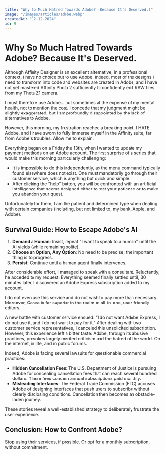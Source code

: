```yaml
---
title: "Why So Much Hatred Towards Adobe? (Because It's Deserved.)"
image: "/images/articles/adobe.webp"
createdAt: "12-12-2024"
id: 9
---
```


# Why So Much Hatred Towards Adobe? Because It's Deserved.

Although Affinity Designer is an excellent alternative, in a professional context, I have no choice but to use Adobe. Indeed, most of the designs I need to transform into code and websites are created in Adobe, and I have not yet mastered Affinity Photo 2 sufficiently to confidently edit RAW files from my Theta Z1 camera.

I must therefore use Adobe... but sometimes at the expense of my mental health, not to mention the cost. I concede that my judgment might be slightly exaggerated, but I am profoundly disappointed by the lack of alternatives to Adobe.

However, this morning, my frustration reached a breaking point. I HATE Adobe, and I have sworn to fully immerse myself in the Affinity suite, far from Adobe's troubles. Allow me to explain.

Everything began on a Friday the 13th, when I wanted to update my payment methods on an Adobe account. The first surprise of a series that would make this morning particularly challenging:

- It is impossible to do this independently, as the menu command typically found elsewhere does not exist. One must mandatorily go through their customer service, which is anything but quick and simple.
- After clicking the "help" button, you will be confronted with an artificial intelligence that seems designed either to test your patience or to make you abandon your quest.

Unfortunately for them, I am the patient and determined type when dealing with certain companies (including, but not limited to, my bank, Apple, and Adobe).

## Survival Guide: How to Escape Adobe's AI

1. **Demand a Human**: Insist, repeat "I want to speak to a human" until the AI yields (while remaining polite).
2. **Choose an Option, Any Option**: No need to be precise; the important thing is to progress.
3. **Persist**: Continue until a human agent finally intervenes.

After considerable effort, I managed to speak with a consultant. Reluctantly, he acceded to my request. Everything seemed finally settled until, 30 minutes later, I discovered an Adobe Express subscription added to my account.

I do not even use this service and do not wish to pay more than necessary. Moreover, Canva is far superior in the realm of all-in-one, user-friendly editors.

A new battle with customer service ensued: "I do not want Adobe Express, I do not use it, and I do not want to pay for it." After dealing with two customer service representatives, I canceled this unsolicited subscription. However, this experience left a bitter taste: Adobe, through its abusive practices, provokes largely merited criticism and the hatred of the world. On the internet, in life, and in public forums.

Indeed, Adobe is facing several lawsuits for questionable commercial practices:

- **Hidden Cancellation Fees**: The U.S. Department of Justice is pursuing Adobe for concealing cancellation fees that can reach several hundred dollars. These fees concern annual subscriptions paid monthly.
- **Misleading Interfaces**: The Federal Trade Commission (FTC) accuses Adobe of designing interfaces that push users to subscribe without clearly disclosing conditions. Cancellation then becomes an obstacle-laden journey.

These stories reveal a well-established strategy to deliberately frustrate the user experience.

## Conclusion: How to Confront Adobe?

Stop using their services, if possible. Or opt for a monthly subscription, without commitment.
